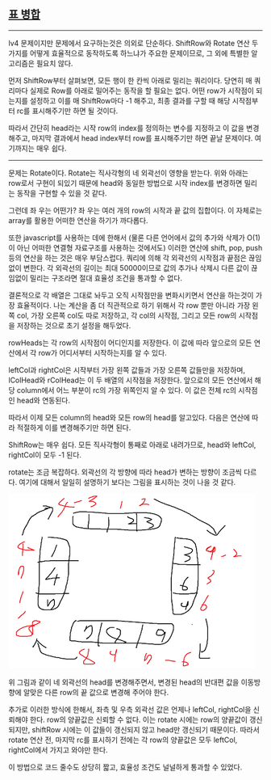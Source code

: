 ## [표 병합](https://school.programmers.co.kr/learn/courses/30/lessons/118670)

---

lv4 문제이지만 문제에서 요구하는것은 의외로 단순하다. ShiftRow와 Rotate 연산 두 가지를 어떻게 효율적으로 동작하도록 하느냐가 주요한 문제이므로, 그 외에 특별한 알고리즘은 필요치 않다.

먼저 ShiftRow부터 살펴보면, 모든 행이 한 칸씩 아래로 밀리는 쿼리이다. 당연히 매 쿼리마다 실제로 Row를 아래로 밀어주는 동작을 할 필요는 없다. 어떤 row가 시작점이 되는지를 설정하고 이를 매 ShiftRow마다 -1 해주고, 최종 결과를 구할 때 해당 시작점부터 rc를 표시해주기만 하면 될 것이다.

따라서 간단히 head라는 시작 row의 index를 정의하는 변수를 지정하고 이 값을 변경해주고, 마지막 결과에서 head index부터 row를 표시해주기만 하면 끝날 문제이다. 여기까지는 매우 쉽다.

---

문제는 Rotate이다. Rotate는 직사각형의 네 외곽선이 영향을 받는다. 위와 아래는 row로서 구현이 되있기 때문에 head와 동일한 방법으로 시작 index를 변경하면 밀리는 동작을 구현할 수 있을 것 같다.

그런데 좌 우는 어떤가? 좌 우는 여러 개의 row의 시작과 끝 값의 집합이다. 이 자체로는 array를 활용한 어떠한 연산을 하기가 까다롭다.

또한 javascript를 사용하는 데에 한해서 (물론 다른 언어에서 값의 추가와 삭제가 O(1)이 아닌 어떠한 연결형 자료구조를 사용하는 것에서도) 이러한 연산에 shift, pop, push 등의 연산을 하는 것은 매우 부담스럽다. 쿼리에 의해 각 외곽선의 시작점과 끝점은 끊임없이 변한다. 각 외곽선의 길이는 최대 50000이므로 값의 추가나 삭제시 다른 값이 끊임없이 밀리는 구조라면 절대 효율성 조건을 통과할 수 없다.

결론적으로 각 배열은 그대로 놔두고 오직 시작점만을 변화시키면서 연산을 하는것이 가장 효율적이다. 나는 계산을 좀 더 직관적으로 하기 위해서 각 row 뿐만 아니라 가장 왼쪽 col, 가장 오른쪽 col도 따로 저장하고, 각 col의 시작점, 그리고 모든 row의 시작점을 저장하는 것으로 초기 설정을 해두었다.

rowHeads는 각 row의 시작점이 어디인지를 저장한다. 이 값에 따라 앞으로의 모든 연산에서 각 row가 어디서부터 시작하는지를 알 수 있다.

leftCol과 rightCol은 시작부터 가장 왼쪽 값들과 가장 오른쪽 값들만을 저장하며, lColHead와 rColHead는 이 두 배열의 시작점을 저장한다. 앞으로의 모든 연산에서 해당 column에서 어느 부분이 rc의 가장 위쪽인지 알 수 있다. 이 값은 전체 rc의 시작점인 head와 연동된다.

따라서 이제 모든 column의 head와 모든 row의 head를 알고있다. 다음은 연산에 따라 적절하게 이를 변경해주기만 하면 된다.

ShiftRow는 매우 쉽다. 모든 직사각형이 통째로 아래로 내려가므로, head와 leftCol, rightCol이 모두 -1 된다.

rotate는 조금 복잡하다. 외곽선의 각 방향에 따라 head가 변하는 방향이 조금씩 다르다. 여기에 대해서 일일히 설명하기 보다는 그림을 표시하는 것이 나을 것 같다.

<img src="./image.png" />

위 그림과 같이 네 외곽선의 head를 변경해주면서, 변경된 head의 반대편 값을 이동방향에 알맞은 다른 row의 끝 값으로 변경해 주어야 한다.

추가로 이러한 방식에 한해서, 좌측 및 우측 외곽선 값은 언제나 leftCol, rightCol을 신뢰해야 한다. row의 양끝값은 신뢰할 수 없다. 이는 rotate 시에는 row의 양끝값이 갱신되지만, shiftRow 시에는 이 값들이 갱신되지 않고 head만 갱신되기 때문이다. 따라서 rotate 연산 전, 마지막 rc를 표시하기 전에는 각 row의 양끝값은 모두 leftCol, rightCol에서 가지고 와야만 한다.

이 방법으로 코드 줄수도 상당히 짧고, 효율성 조건도 널널하게 통과할 수 있었다.
